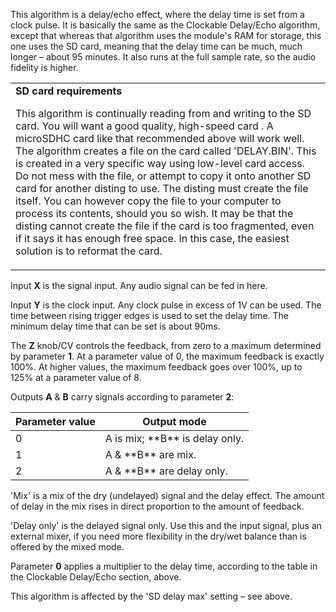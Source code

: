 
This algorithm is a delay/echo effect, where the delay time is set from a clock pulse. It is basically the same as the
Clockable Delay/Echo algorithm, except that whereas that algorithm uses the module's RAM for storage, this one uses the
SD card, meaning that the delay time can be much, much longer – about 95 minutes. It also runs at the full sample rate,
so the audio fidelity is higher.

<table>
<tbody>
<tr class="odd">
<td><strong>SD card requirements</strong>

This algorithm is continually reading from and writing to the SD card. You will want a good quality, high-speed card . A microSDHC card like that recommended above will work well.
The algorithm creates a file on the card called 'DELAY.BIN'. This is created in a very specific way using low-level card access. Do not mess with the file, or attempt to copy it onto another SD card for another disting to use. The disting must create the file itself. You can however copy the file to your computer to process its contents, should you so wish.
It may be that the disting cannot create the file if the card is too fragmented, even if it says it has enough free space. In this case, the easiest solution is to reformat the card.</td>
</tr>
</tbody>
</table>

Input **X** is the signal input. Any audio signal can be fed in here.

Input **Y** is the clock input. Any clock pulse in excess of 1V can be used. The time between rising trigger edges is used
to set the delay time. The minimum delay time that can be set is about 90ms.

The **Z** knob/CV controls the feedback, from zero to a maximum determined by parameter **1**. At a parameter value of 0, the
maximum feedback is exactly 100%. At higher values, the maximum feedback goes over 100%, up to 125% at a parameter value
of 8.

Outputs **A** & **B** carry signals according to parameter **2**:

<table>
<thead>
<tr class="header">
<th><strong>Parameter value</strong></th>
<th><strong>Output mode</strong></th>
</tr>
</thead>
<tbody>
<tr class="odd">
<td>0</td>
<td>A is mix; **B** is delay only.</td>
</tr>
<tr class="even">
<td>1</td>
<td>A &amp; **B** are mix.</td>
</tr>
<tr class="odd">
<td>2</td>
<td>A &amp; **B** are delay only.</td>
</tr>
</tbody>
</table>

'Mix' is a mix of the dry (undelayed) signal and the delay effect. The amount of delay in the mix rises in direct
proportion to the amount of feedback.

'Delay only' is the delayed signal only. Use this and the input signal, plus an external mixer, if you need more
flexibility in the dry/wet balance than is offered by the mixed mode.

Parameter **0** applies a multiplier to the delay time, according to the table in the Clockable Delay/Echo section, above.

This algorithm is affected by the 'SD delay max' setting – see above.
